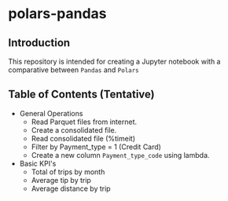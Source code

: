 # polars-pandas

## Introduction


This repository is intended for creating a Jupyter notebook with a comparative between `Pandas` and `Polars`

## Table of Contents (Tentative)

- General Operations
  - Read Parquet files from internet.
  - Create a consolidated file.
  - Read consolidated file (%timeit)
  - Filter by Payment_type = 1 (Credit Card)
  - Create a new column `Payment_type_code` using lambda. 
- Basic KPI's
  - Total of trips by month
  - Average tip by trip
  - Average distance by trip